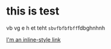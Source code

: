 # this is test

vb vg e h et  teht  `sbvfbfbfbff`fdbghnhnh


[I'm an inline-style link](https://www.google.com)
